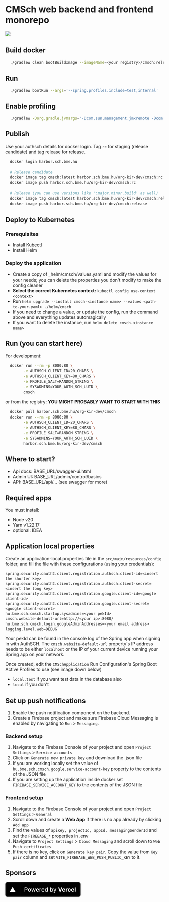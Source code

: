 CMSch web backend and frontend monorepo
===

<a href="https://cmsch.vercel.app"><img src="https://therealsujitk-vercel-badge.vercel.app/?app=cmsch&style=for-the-badge"></a>

## Build docker

```bash
  ./gradlew clean bootBuildImage --imageName=<your registry>/cmsch:release
```

## Run

```bash
  ./gradlew bootRun --args='--spring.profiles.include=test,internal'
```

## Enable profiling

```bash
  ./gradlew -Dorg.gradle.jvmargs="-Dcom.sun.management.jmxremote -Dcom.sun.management.jmxremote.port=9010 -Dcom.sun.management.jmxremote.rmi.port=9010 -Dcom.sun.management.jmxremote.local.only=false -Dcom.sun.management.jmxremote.authenticate=false -Dcom.sun.management.jmxremote.ssl=false -XX:+UseSerialGC" clean bootRun --args='--spring.profiles.include=test,internal'
```

## Publish

Use your authsch details for docker login. Tag `rc` for staging (release candidate) and tag release for release.

```bash
  docker login harbor.sch.bme.hu
  
  # Release candidate
  docker image tag cmsch:latest harbor.sch.bme.hu/org-kir-dev/cmsch:rc
  docker image push harbor.sch.bme.hu/org-kir-dev/cmsch:rc
  
  # Release (you can use versions like ':major.minor.build' as well)
  docker image tag cmsch:latest harbor.sch.bme.hu/org-kir-dev/cmsch:release
  docker image push harbor.sch.bme.hu/org-kir-dev/cmsch:release
```

## Deploy to Kubernetes

### Prerequisites
- Install Kubectl
- Install Helm

### Deploy the application

- Create a copy of _helm/cmsch/values.yaml and modify the values for your needs; you can delete the properties you don't modify to make the config cleaner
- **Select the correct Kubernetes context:** `kubectl config use-context <context>`
- Run `helm upgrade --install cmsch-<instance name> --values <path-to-your.yaml> ./helm/cmsch`
- If you need to change a value, or update the config, run the command above and everything updates automagically
- If you want to delete the instance, run `helm delete cmsch-<instance name>`


## Run (you can start here)

For development:

```bash
  docker run --rm -p 8080:80 \
        -e AUTHSCH_CLIENT_ID=20_CHARS \
        -e AUTHSCH_CLIENT_KEY=80_CHARS \
        -e PROFILE_SALT=RANDOM_STRING \
        -e SYSADMINS=YOUR_AUTH_SCH_UUID \
        cmsch
```

or from the registry: **YOU MIGHT PROBABLY WANT TO START WITH THIS**

```bash
  docker pull harbor.sch.bme.hu/org-kir-dev/cmsch
  docker run --rm -p 8080:80 \
        -e AUTHSCH_CLIENT_ID=20_CHARS \
        -e AUTHSCH_CLIENT_KEY=80_CHARS \
        -e PROFILE_SALT=RANDOM_STRING \
        -e SYSADMINS=YOUR_AUTH_SCH_UUID \
        harbor.sch.bme.hu/org-kir-dev/cmsch
```

## Where to start?

- Api docs: BASE_URL/swagger-ui.html
- Admin UI: BASE_URL/admin/control/basics
- API: BASE_URL/api/... (see swagger for more)

## Required apps

You must install:

- Node v20
- Yarn v1.22.17
- optional: IDEA

## Application local properties

Create an application-local.properties file in the `src/main/resources/config` folder, 
and fill the file with these configurations (using your credentials): 

```properties
spring.security.oauth2.client.registration.authsch.client-id=<insert the shorter key>
spring.security.oauth2.client.registration.authsch.client-secret=<insert the long key>
spring.security.oauth2.client.registration.google.client-id=<google client-id>
spring.security.oauth2.client.registration.google.client-secret=<google client-secret>
hu.bme.sch.cmsch.startup.sysadmins=<your pekId>
cmsch.website-default-url=http://<your ip>:8080/
hu.bme.sch.cmsch.login.googleAdminAddresses=<your email address>
logging.level.web=DEBUG
```

Your pekId can be found in the console log of the Spring app when signing in with AuthSCH. The `cmsch.website-default-url`
property's IP address needs to be either `localhost` or the IP of your current device running your Spring app on your network.

Once created, edit the `CMSchApplication` Run Configuration's Spring Boot Active Profiles to use (see image down below)

- `local,test` if you want test data in the database also
- `local` if you don't

## Set up push notifications

1. Enable the push notification component on the backend.
2. Create a Firebase project and make sure Firebase Cloud Messaging is enabled by navigating to `Run` > `Messaging`.

### Backend setup
1. Navigate to the Firebase Console of your project and open `Project Settings` > `Service accounts` 
2. Click on `Generate new private key` and download the .json file
3. If you are working locally set the value of `hu.bme.sch.cmsch.google.service-account-key` property to the contents of the JSON file
4. If you are setting up the application inside docker set `FIREBASE_SERVICE_ACCOUNT_KEY` to the contents of the JSON file

### Frontend setup
1. Navigate to the Firebase Console of your project and open `Project Settings` > `General`
2. Scroll down and create a __Web App__ if there is no app already by clicking `Add app`
3. Find the values of `apiKey, projectId, appId, messagingSenderId` and set the `FIREBASE_*` properties in .env
4. Navigate to `Project Settings` > `Cloud Messaging` and scroll down to `Web Push certificates`
5. If there is no key, click on `Generate key pair`. Copy the value from `Key pair` column and set `VITE_FIREBASE_WEB_PUSH_PUBLIC_KEY` to it.

## Sponsors

<a href="https://vercel.com?utm_source=kir-dev&utm_campaign=oss"><img src="client/public/img/powered-by-vercel.svg" height="46" /></a>
